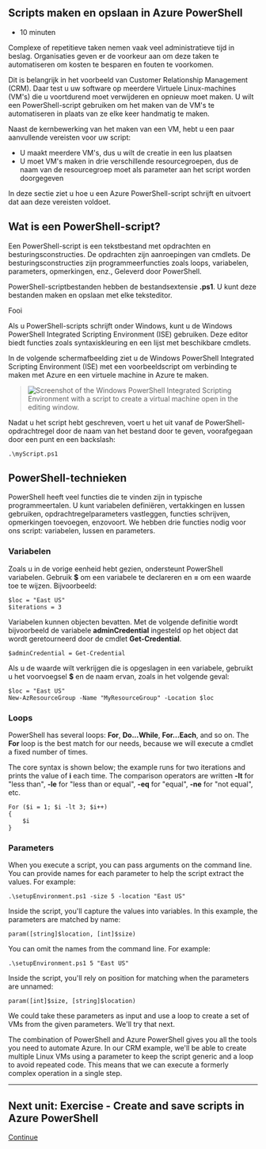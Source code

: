 ## Scripts maken en opslaan in Azure PowerShell

-   10 minuten

Complexe of repetitieve taken nemen vaak veel administratieve tijd in beslag. Organisaties geven er de voorkeur aan om deze taken te automatiseren om kosten te besparen en fouten te voorkomen.

Dit is belangrijk in het voorbeeld van Customer Relationship Management (CRM). Daar test u uw software op meerdere Virtuele Linux-machines (VM's) die u voortdurend moet verwijderen en opnieuw moet maken. U wilt een PowerShell-script gebruiken om het maken van de VM's te automatiseren in plaats van ze elke keer handmatig te maken.

Naast de kernbewerking van het maken van een VM, hebt u een paar aanvullende vereisten voor uw script:

-   U maakt meerdere VM's, dus u wilt de creatie in een lus plaatsen
-   U moet VM's maken in drie verschillende resourcegroepen, dus de naam van de resourcegroep moet als parameter aan het script worden doorgegeven

In deze sectie ziet u hoe u een Azure PowerShell-script schrijft en uitvoert dat aan deze vereisten voldoet.

## Wat is een PowerShell-script?

Een PowerShell-script is een tekstbestand met opdrachten en besturingsconstructies. De opdrachten zijn aanroepingen van cmdlets. De besturingsconstructies zijn programmeerfuncties zoals loops, variabelen, parameters, opmerkingen, enz., Geleverd door PowerShell.

PowerShell-scriptbestanden hebben de bestandsextensie **.ps1**. U kunt deze bestanden maken en opslaan met elke teksteditor.

Fooi

Als u PowerShell-scripts schrijft onder Windows, kunt u de Windows PowerShell Integrated Scripting Environment (ISE) gebruiken. Deze editor biedt functies zoals syntaxiskleuring en een lijst met beschikbare cmdlets.

In de volgende schermafbeelding ziet u de Windows PowerShell Integrated Scripting Environment (ISE) met een voorbeeldscript om verbinding te maken met Azure en een virtuele machine in Azure te maken.

> ![Screenshot of the Windows PowerShell Integrated Scripting Environment with a script to create a virtual machine open in the editing window.](https://docs.microsoft.com/en-us/learn/modules/automate-azure-tasks-with-powershell/media/7-windows-powershell-ise-screenshot.png)

Nadat u het script hebt geschreven, voert u het uit vanaf de PowerShell-opdrachtregel door de naam van het bestand door te geven, voorafgegaan door een punt en een backslash:

```
.\myScript.ps1
```

## PowerShell-technieken

PowerShell heeft veel functies die te vinden zijn in typische programmeertalen. U kunt variabelen definiëren, vertakkingen en lussen gebruiken, opdrachtregelparameters vastleggen, functies schrijven, opmerkingen toevoegen, enzovoort. We hebben drie functies nodig voor ons script: variabelen, lussen en parameters.

### Variabelen

Zoals u in de vorige eenheid hebt gezien, ondersteunt PowerShell variabelen. Gebruik **$** om een variabele te declareren en **\=** om een waarde toe te wijzen. Bijvoorbeeld:

```
$loc = "East US"
$iterations = 3
```

Variabelen kunnen objecten bevatten. Met de volgende definitie wordt bijvoorbeeld de variabele **adminCredential** ingesteld op het object dat wordt geretourneerd door de cmdlet **Get-Credential**.

```
$adminCredential = Get-Credential
```

Als u de waarde wilt verkrijgen die is opgeslagen in een variabele, gebruikt u het voorvoegsel **$** en de naam ervan, zoals in het volgende geval:

```
$loc = "East US"
New-AzResourceGroup -Name "MyResourceGroup" -Location $loc
```

### Loops

PowerShell has several loops: **For**, **Do...While**, **For...Each**, and so on. The **For** loop is the best match for our needs, because we will execute a cmdlet a fixed number of times.

The core syntax is shown below; the example runs for two iterations and prints the value of **i** each time. The comparison operators are written **\-lt** for "less than", **\-le** for "less than or equal", **\-eq** for "equal", **\-ne** for "not equal", etc.

```
For ($i = 1; $i -lt 3; $i++)
{
    $i
}
```

### Parameters

When you execute a script, you can pass arguments on the command line. You can provide names for each parameter to help the script extract the values. For example:

```
.\setupEnvironment.ps1 -size 5 -location "East US"
```

Inside the script, you'll capture the values into variables. In this example, the parameters are matched by name:

```
param([string]$location, [int]$size)
```

You can omit the names from the command line. For example:

```
.\setupEnvironment.ps1 5 "East US"
```

Inside the script, you'll rely on position for matching when the parameters are unnamed:

```
param([int]$size, [string]$location)
```

We could take these parameters as input and use a loop to create a set of VMs from the given parameters. We'll try that next.

The combination of PowerShell and Azure PowerShell gives you all the tools you need to automate Azure. In our CRM example, we'll be able to create multiple Linux VMs using a parameter to keep the script generic and a loop to avoid repeated code. This means that we can execute a formerly complex operation in a single step.

___

## Next unit: Exercise - Create and save scripts in Azure PowerShell

[Continue][1]

[1]: https://docs.microsoft.com/en-us/learn/modules/automate-azure-tasks-with-powershell/8-exercise-create-resource-using-script/